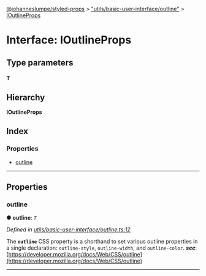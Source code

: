 [@johanneslumpe/styled-props](../README.md) > ["utils/basic-user-interface/outline"](../modules/_utils_basic_user_interface_outline_.md) > [IOutlineProps](../interfaces/_utils_basic_user_interface_outline_.ioutlineprops.md)

# Interface: IOutlineProps

## Type parameters
#### T 
## Hierarchy

**IOutlineProps**

## Index

### Properties

* [outline](_utils_basic_user_interface_outline_.ioutlineprops.md#outline)

---

## Properties

<a id="outline"></a>

###  outline

**● outline**: *`T`*

*Defined in [utils/basic-user-interface/outline.ts:12](https://github.com/johanneslumpe/styled-props/blob/3abf398/src/utils/basic-user-interface/outline.ts#L12)*

The **`outline`** CSS property is a shorthand to set various outline properties in a single declaration: `outline-style`, `outline-width`, and `outline-color`.
*__see__*: [https://developer.mozilla.org/docs/Web/CSS/outline](https://developer.mozilla.org/docs/Web/CSS/outline)

___

